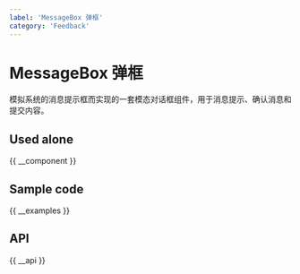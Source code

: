 ```yaml
---
label: 'MessageBox 弹框'
category: 'Feedback'
---
```


# MessageBox 弹框

模拟系统的消息提示框而实现的一套模态对话框组件，用于消息提示、确认消息和提交内容。

## Used alone

{{ __component }}

## Sample code

{{ __examples }}

## API

{{ __api }}

